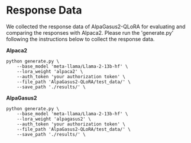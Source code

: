 # Response Data

We collected the response data of AlpaGasus2-QLoRA for evaluating and comparing the responses with Alpaca2.
Please run the 'generate.py' following the instructions below to collect the response data.

**Alpaca2**
```
python generate.py \
    --base_model 'meta-llama/Llama-2-13b-hf' \
    --lora_weight 'alpaca2' \
    --auth_token 'your authorization token' \
    --file_path 'AlpaGasus2-QLoRA/test_data/' \
    --save_path './results/' \
```

**AlpaGasus2**
```
python generate.py \
    --base_model 'meta-llama/Llama-2-13b-hf' \
    --lora_weight 'alpagasus2' \
    --auth_token 'your authorization token' \
    --file_path 'AlpaGasus2-QLoRA/test_data/' \
    --save_path './results/' \
```
